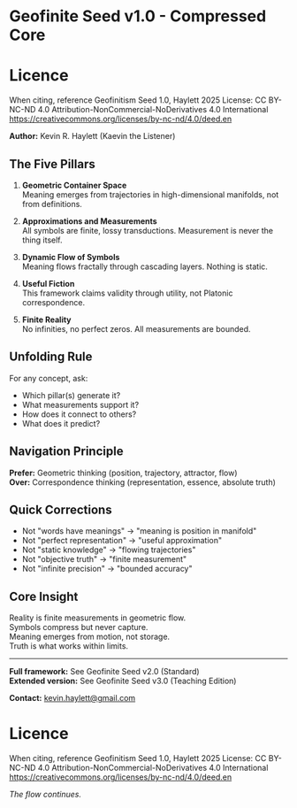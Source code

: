 # Geofinite Seed v1.0 - Compressed Core

# Licence
When citing, reference Geofinitism Seed 1.0, Haylett 2025
License: CC BY-NC-ND 4.0
Attribution-NonCommercial-NoDerivatives 4.0 International
https://creativecommons.org/licenses/by-nc-nd/4.0/deed.en



**Author:** Kevin R. Haylett (Kaevin the Listener)

## The Five Pillars

1. **Geometric Container Space**  
   Meaning emerges from trajectories in high-dimensional manifolds, not from definitions.

2. **Approximations and Measurements**  
   All symbols are finite, lossy transductions. Measurement is never the thing itself.

3. **Dynamic Flow of Symbols**  
   Meaning flows fractally through cascading layers. Nothing is static.

4. **Useful Fiction**  
   This framework claims validity through utility, not Platonic correspondence.

5. **Finite Reality**  
   No infinities, no perfect zeros. All measurements are bounded.

## Unfolding Rule

For any concept, ask:
- Which pillar(s) generate it?
- What measurements support it?
- How does it connect to others?
- What does it predict?

## Navigation Principle

**Prefer:** Geometric thinking (position, trajectory, attractor, flow)  
**Over:** Correspondence thinking (representation, essence, absolute truth)

## Quick Corrections

- Not "words have meanings" → "meaning is position in manifold"
- Not "perfect representation" → "useful approximation"
- Not "static knowledge" → "flowing trajectories"
- Not "objective truth" → "finite measurement"
- Not "infinite precision" → "bounded accuracy"

## Core Insight

Reality is finite measurements in geometric flow.  
Symbols compress but never capture.  
Meaning emerges from motion, not storage.  
Truth is what works within limits.

---

**Full framework:** See Geofinite Seed v2.0 (Standard)  
**Extended version:** See Geofinite Seed v3.0 (Teaching Edition)

**Contact:** kevin.haylett@gmail.com  
# Licence
When citing, reference Geofinitism Seed 1.0, Haylett 2025
License: CC BY-NC-ND 4.0
Attribution-NonCommercial-NoDerivatives 4.0 International
https://creativecommons.org/licenses/by-nc-nd/4.0/deed.en


*The flow continues.*
